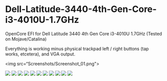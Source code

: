# Dell-Latitude-3440-4th-Gen-Core-i3-4010U-1.7GHz
OpenCore EFI for Dell Latitude 3440 4th Gen Core i3-4010U 1.7GHz (Tested on Mojave/Catalina)

Everything is working minus physical trackpad left / right buttons (tap works, etcetera), and VGA output.

<img src=“Screenshots/Screenshot_01.png">
                                        
<img src=“Screenshots/Screenshot_02.png”/>

<img src=“Screenshots/Screenshot_03.png”/>

<img src=“Screenshots/Screenshot_04.png”/>

<img src=“Screenshots/Screenshot_05.png”/>

<img src=“Screenshots/Screenshot_06.png”/>

<img src=“Screenshots/Screenshot_07.png”/>

<img src=“Screenshots/Screenshot_08.png”/>

<img src=“Screenshots/Screenshot_09.png”/>

<img src=“Screenshots/Screenshot_10.png”/>

<img src=“Screenshots/Screenshot_11.png”/>

<img src=“Screenshots/Screenshot_12.png”/>
